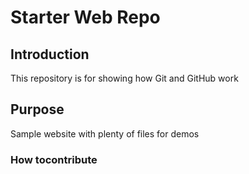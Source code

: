 # Starter Web Repo
## Introduction

This repository is for showing how Git and GitHub work

## Purpose

Sample website with plenty of files for demos

### How tocontribute